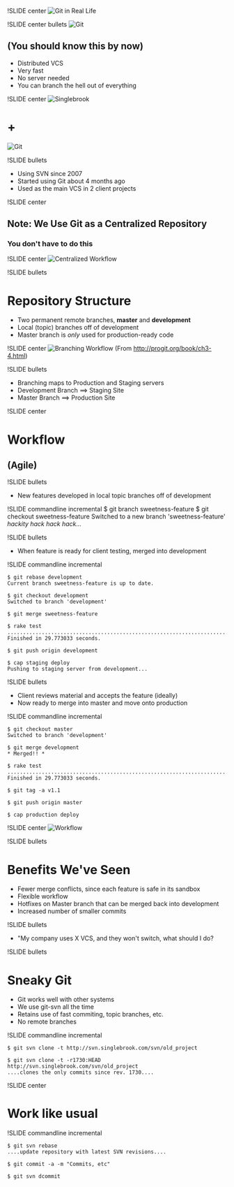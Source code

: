!SLIDE center
![Git in Real Life](real-world-git.jpg)

!SLIDE center bullets
![Git](git-logo.png)
## (You should know this by now) ##

* Distributed VCS
* Very fast
* No server needed
* You can branch the hell out of everything

!SLIDE center
![Singlebrook](Singlebrook_Technology.gif)
# + #
![Git](git-logo.png)

!SLIDE bullets

* Using SVN since 2007
* Started using Git about 4 months ago
* Used as the main VCS in 2 client projects

!SLIDE center
## Note: We Use Git as a Centralized Repository ##
### You don't have to do this ###

!SLIDE center
![Centralized Workflow](centralized_workflow_with_server.png)

!SLIDE bullets
# Repository Structure #
* Two permanent remote branches, **master** and **development**
* Local (topic) branches off of development
* Master branch is *only* used for production-ready code

!SLIDE center
![Branching Workflow](topic-branching.png)
(From http://progit.org/book/ch3-4.html)

!SLIDE bullets

* Branching maps to Production and Staging servers
* Development Branch ==> Staging Site
* Master Branch ==> Production Site

!SLIDE center
# Workflow #
## (Agile) ##

!SLIDE bullets
* New features developed in local topic branches off of development

!SLIDE commandline incremental
    $ git branch sweetness-feature
    $ git checkout sweetness-feature
    Switched to a new branch 'sweetness-feature'
    *hackity hack hack hack...*

!SLIDE bullets
* When feature is ready for client testing, merged into development

!SLIDE commandline incremental

    $ git rebase development
    Current branch sweetness-feature is up to date.
    
    $ git checkout development
    Switched to branch 'development'
    
    $ git merge sweetness-feature
    
    $ rake test
    ................................................................................
    Finished in 29.773033 seconds.
    
    $ git push origin development

    $ cap staging deploy
    Pushing to staging server from development...

!SLIDE bullets

  * Client reviews material and accepts the feature (ideally)
  * Now ready to merge into master and move onto production
  
!SLIDE commandline incremental

    $ git checkout master
    Switched to branch 'development'

    $ git merge development
    * Merged!! *

    $ rake test
    ................................................................................
    Finished in 29.773033 seconds.

    $ git tag -a v1.1

    $ git push origin master

    $ cap production deploy

!SLIDE center
![Workflow](workflow.png)

!SLIDE bullets
# Benefits We've Seen #
* Fewer merge conflicts, since each feature is safe in its sandbox
* Flexible workflow
* Hotfixes on Master branch that can be merged back into development
* Increased number of smaller commits

!SLIDE bullets

* "My company uses X VCS, and they won't switch, what should I do?

!SLIDE bullets
# Sneaky Git #

* Git works well with other systems
* We use git-svn all the time
* Retains use of fast commiting, topic branches, etc.
* No remote branches

!SLIDE commandline incremental

    $ git svn clone -t http://svn.singlebrook.com/svn/old_project
    
    $ git svn clone -t -r1730:HEAD http://svn.singlebrook.com/svn/old_project
    ....clones the only commits since rev. 1730....
    
!SLIDE center
# Work like usual #

!SLIDE commandline incremental

    $ git svn rebase
    ....update repository with latest SVN revisions....
    
    $ git commit -a -m "Commits, etc"
    
    $ git svn dcommit
